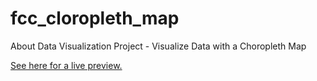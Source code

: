 # fcc_cloropleth_map
About Data Visualization Project - Visualize Data with a Choropleth Map

[See here for a live preview.](https://a-boho.github.io/fcc_D3_cloropleth_map/)